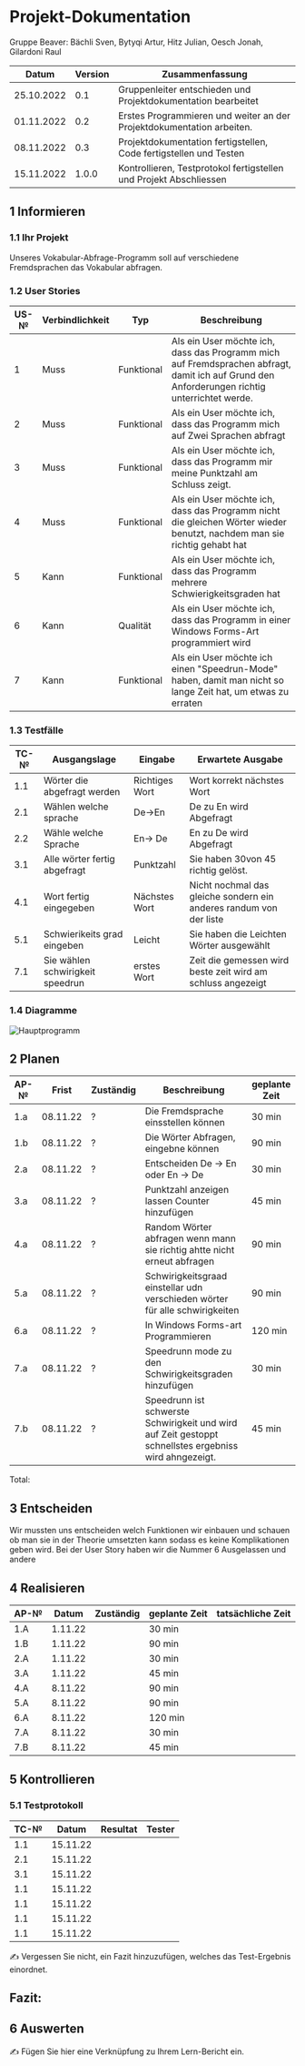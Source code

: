 # Projekt-Dokumentation

Gruppe Beaver: Bächli Sven, Bytyqi Artur, Hitz Julian, Oesch Jonah, Gilardoni Raul

| Datum | Version | Zusammenfassung                                              |
| ----- | ------- | ------------------------------------------------------------ |
|    25.10.2022   | 0.1   | Gruppenleiter entschieden und Projektdokumentation bearbeitet |
|   01.11.2022    | 0.2   |    Erstes Programmieren und weiter an der Projektdokumentation arbeiten.          |
|  08.11.2022     | 0.3   |   Projektdokumentation fertigstellen, Code fertigstellen und Testen      |
| 15.11.2022 | 1.0.0 | Kontrollieren, Testprotokol fertigstellen und Projekt Abschliessen |

## 1 Informieren

### 1.1 Ihr Projekt

Unseres Vokabular-Abfrage-Programm soll auf verschiedene Fremdsprachen das Vokabular abfragen.

### 1.2 User Stories

| US-№ | Verbindlichkeit | Typ  | Beschreibung                       |
| ---- | --------------- | ---- | ---------------------------------- |
| 1    | Muss  |   Funktional   | Als ein User möchte ich, dass das Programm mich auf Fremdsprachen abfragt, damit ich auf Grund den Anforderungen richtig unterrichtet werde.  |
| 2  |  Muss               |  Funktional    |       Als ein User möchte ich, dass das Programm mich auf Zwei Sprachen abfragt                            |
| 3  | Muss  |Funktional|Als ein User möchte ich, dass das Programm mir meine Punktzahl am Schluss zeigt.|
| 4  |Muss |Funktional|Als ein User möchte ich, dass das Programm nicht die gleichen Wörter wieder benutzt, nachdem man sie richtig gehabt hat|
| 5  |Kann|Funktional|Als ein User möchte ich, dass das Programm mehrere Schwierigkeitsgraden hat|
| 6  |Kann|Qualität|Als ein User möchte ich, dass das Programm in einer Windows Forms-Art programmiert wird|
| 7  |  Kann               |  Funktional    |Als ein User möchte ich einen "Speedrun-Mode" haben, damit man nicht so lange Zeit hat, um etwas zu erraten|

### 1.3 Testfälle

| TC-№ | Ausgangslage | Eingabe | Erwartete Ausgabe |
| ---- | ------------ | ------- | ----------------- |
| 1.1  |       Wörter die abgefragt werden       |    Richtiges Wort     |      Wort korrekt nächstes Wort             |
| 2.1  |     Wählen welche sprache         |     De->En    |     De zu En wird Abgefragt              |
| 2.2 | Wähle welche Sprache | En-> De | En zu De wird Abgefragt |
| 3.1  |      Alle wörter fertig abgefragt        |   Punktzahl      |      Sie haben 30von 45 richtig gelöst.             |
| 4.1  |       Wort fertig eingegeben       |     Nächstes Wort    |       Nicht nochmal das gleiche sondern ein anderes randum von der liste            |
| 5.1  |    Schwierikeits grad eingeben          |   Leicht      |    Sie haben die Leichten Wörter ausgewählt               |
| 7.1  |   Sie wählen schwirigkeit speedrun           |   erstes Wort      |     Zeit die gemessen wird beste zeit wird am schluss angezeigt             |


### 1.4 Diagramme

![Hauptprogramm](https://user-images.githubusercontent.com/110893098/201853639-c8947ed1-d646-40d7-92c7-f84a7357b33b.png)



## 2 Planen

| AP-№ | Frist | Zuständig | Beschreibung | geplante Zeit |
| ---- | ----- | --------- | ------------ | ------------- |
|   1.a    |     08.11.22    |    ?    |   Die Fremdsprache einsstellen können            |    30 min     |
|   1.b    |   08.11.22      |        ?   |    Die Wörter Abfragen, eingebne können   |   90 min |
|   2.a    |   08.11.22      |     ?   | Entscheiden De -> En oder En -> De              |    30 min      |
|   3.a    |  08.11.22       |      ?  | Punktzahl anzeigen lassen Counter hinzufügen         |     45 min    |
|   4.a    |   08.11.22      |       ? |  Random Wörter abfragen wenn mann sie richtig ahtte nicht erneut abfragen             |   90 min       |
|   5.a    |   08.11.22      |  ?      |  Schwirigkeitsgraad einstellar udn verschieden wörter für alle schwirigkeiten             |    90  min    |
|   6.a    |   08.11.22      |   ?     |    In Windows Forms-art Programmieren           |     120 min     |
|   7.a    |   08.11.22      |    ?    |    Speedrunn mode zu den Schwirigkeitsgraden hinzufügen           |    30  min    |
|   7.b    |   08.11.22      |     ?   |   Speedrunn ist schwerste Schwirigkeit und wird auf Zeit gestoppt schnellstes ergebniss wird ahngezeigt.            |   45 min       |
Total: 


## 3 Entscheiden

Wir mussten uns entscheiden welch Funktionen wir einbauen und schauen ob man sie in der Theorie umsetzten kann sodass es keine Komplikationen geben wird. Bei der User Story haben wir die Nummer 6 Ausgelassen und andere

## 4 Realisieren

| AP-№ | Datum | Zuständig | geplante Zeit | tatsächliche Zeit |
| ---- | ----- | --------- | ------------- | ----------------- |
| 1.A  |   1.11.22    |           |       30 min         |                   |
| 1.B  |   1.11.22     |           |  90 min             |                   |
| 2.A  |  1.11.22      |           |   30 min            |                   |
| 3.A  |   1.11.22     |           |    45 min           |                   |
| 4.A  |  8.11.22      |           |    90 min           |                   |
| 5.A  |  8.11.22     |           |     90 min          |                   |
| 6.A  |   8.11.22    |           |     120 min          |                   |
| 7.A  |  8.11.22     |           |      30 min         |                   |
| 7.B  | 8.11.22      |           |       45 min        |                   |


## 5 Kontrollieren

### 5.1 Testprotokoll

| TC-№ | Datum | Resultat | Tester |
| ---- | ----- | -------- | ------ |
| 1.1  |  15.11.22     |          |        |
| 2.1  |  15.11.22     |          |        |
| 3.1  |  15.11.22     |          |        |
| 1.1  |  15.11.22     |          |        |
| 1.1  |  15.11.22     |          |        |
| 1.1  |  15.11.22     |          |        |
| 1.1  |  15.11.22     |          |        |

✍️ Vergessen Sie nicht, ein Fazit hinzuzufügen, welches das Test-Ergebnis einordnet.

## Fazit:


## 6 Auswerten

✍️ Fügen Sie hier eine Verknüpfung zu Ihrem Lern-Bericht ein.
